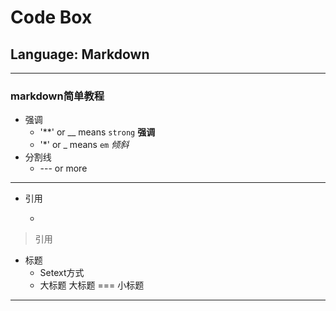 # Code Box
## Language:  Markdown
---
### markdown简单教程
- 强调
  + '**' or __ means `strong` 
  **强调**
  + '*' or _ means `em`
  *倾斜*
- 分割线
  + --- or more
---
- 引用
  + >
> 引用
- 标题
  + Setext方式
   - 大标题
大标题
===
小标题
---
   


